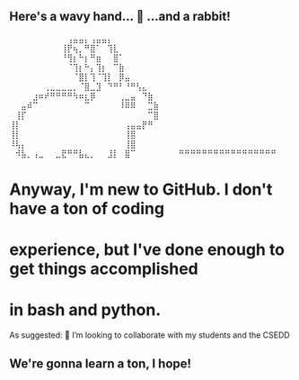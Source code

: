 ## Here's a wavy hand... 👋 ...and a rabbit!

⠀⠀⠀⠀⠀⠀⠀⠀⠀⠀⢠⣤⣤⡄⢠⣤⣤⡄⠀⠀⠀⠀⠀⠀⠀⠀
⠀⠀⠀⠀⠀⠀⠀⠀⠀⢸⡟⢦⡀⠛⣿⠁⠀⢹⣇⠀⠀⠀⠀⠀⠀⠀
⠀⠀⠀⠀⠀⠀⠀⠀⠀⠘⢻⡆⠓⡆⠛⣶⠀⠀⣿⠁⠀⠀⠀⠀⠀⠀
⠀⠀⠀⠀⠀⠀⠀⠀⠀⠀⠈⢹⡆⠓⡄⢹⡆⠀⠉⣷⠀⠀⠀⠀⠀⠀
⠀⠀⠀⠀⠀⠀⠀⠀⠀⠀⠀⠈⣿⡇⢹⠈⢹⡇⠀⡿⣤⠀⠀⠀⠀⠀
⠀⠀⠀⠀⠀⠀⢀⣀⣀⣀⣀⡀⠈⣿⣀⣹⠀⠙⠛⠃⠘⠛⢣⣄⠀⠀
⠀⠀⠀⠀⣰⠶⠞⠛⠛⠛⠛⠳⠶⣆⡿⠀⠀⠀⠀⢀⣀⣤⠀⠙⣷⠀
⠀⠀⣤⠾⠉⠀⠀⠀⠀⠀⠀⠀⠀⠉⠀⠀⠀⠀⠀⠸⠿⠿⠀⠀⣉⣷
⠀⢸⡏⠀⠀⠀⠀⠀⠀⠀⠀⠀⠀⠀⠀⠀⠀⠀⠀⠀⠀⠀⠀⠀⠉⣿
⢸⡇⠀⠀⠀⠀⠀⠀⠀⠀⠀⠀⠀⠀⠀⠀⠀⠀⠀⠀⢠⣤⣤⡟⠛⠀
⢸⡇⠀⠀⠀⠀⠀⠀⠀⠀⠀⠀⠀⠀⠀⠀⠀⠀⠀⠀⢸⣿⠀⠀⠀⠀
⠸⢧⡄⠀⠀⠀⠀⠀⠀⠀⠀⠀⠀⠀⠀⠀⠀⠀⠀⠀⢸⣿⠀⠀⠀⠀
⠀⠺⣧⡀⢠⣀⠀⠀⣀⣟⠛⠛⣧⣄⡀⠀⠀⣸⡇⠀⣿⠉⠀⠀⠀⠀
⠀⠀⠀⠛⠛⠛⠛⠛⠛⠛⠛⠛⠛⠛⠛⠛⠛⠛⠛⠛⠀⠀

# Anyway, I'm new to GitHub. I don't have a ton of coding
# experience, but I've done enough to get things accomplished
# in bash and python.

As suggested:
👯 I’m looking to collaborate with my students and the CSEDD

## We're gonna learn a ton, I hope!


<!--
**gravelpeake/gravelpeake** is a ✨ _special_ ✨ repository because its `README.md` (this file) appears on your GitHub profile.

Here are some ideas to get you started:

- 🔭 I’m currently working on ...
- 🌱 I’m currently learning ...
- 👯 I’m looking to collaborate on ...
- 🤔 I’m looking for help with ...
- 💬 Ask me about ...
- 📫 How to reach me: ...
- 😄 Pronouns: ...
- ⚡ Fun fact: ...
-->
